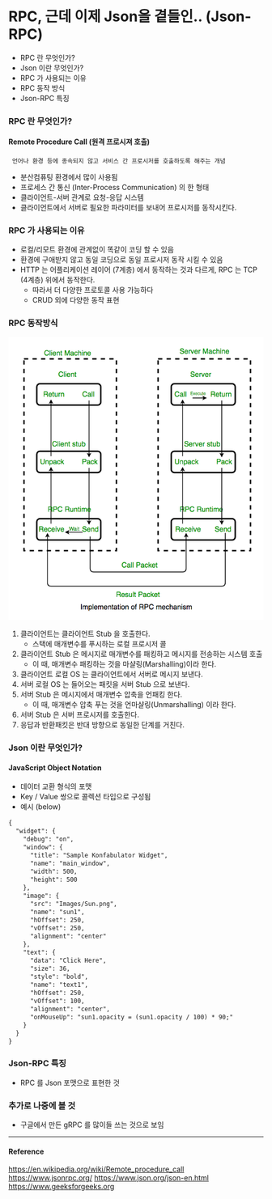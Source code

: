 # RPC, 근데 이제 Json을 곁들인.. (Json-RPC)

- RPC 란 무엇인가?
- Json 이란 무엇인가?
- RPC 가 사용되는 이유
- RPC 동작 방식
- Json-RPC 특징

### RPC 란 무엇인가?
#### Remote Procedure Call (원격 프로시져 호출)
~~~
 언어나 환경 등에 종속되지 않고 서비스 간 프로시저를 호출하도록 해주는 개념
~~~
- 분산컴퓨팅 환경에서 많이 사용됨
- 프로세스 간 통신 (Inter-Process Communication) 의 한 형태
- 클라이언트-서버 관계로 요청-응답 시스템
- 클라이언트에서 서버로 필요한 파라미터를 보내어 프로시저를 동작시킨다.

### RPC 가 사용되는 이유
- 로컬/리모트 환경에 관계없이 똑같이 코딩 할 수 있음
- 환경에 구애받지 않고 동일 코딩으로 동일 프로시저 동작 시킬 수 있음
- HTTP 는 어플리케이션 레이어 (7계층) 에서 동작하는 것과 다르게, RPC 는 TCP (4계층) 위에서 동작한다.
  - 따라서 더 다양한 프로토콜 사용 가능하다
  - CRUD 외에 다양한 동작 표현

### RPC 동작방식
![img.png](../zdata/json-rpc.png)
1. 클라이언트는 클라이언트 Stub 을 호출한다.
   - 스택에 매개변수를 푸시하는 로컬 프로시저 콜
2. 클라이언트 Stub 은 메시지로 매개변수를 패킹하고 메시지를 전송하는 시스템 호출
   - 이 때, 매개변수 패킹하는 것을 마샬링(Marshalling)이라 한다.
3. 클라이언트 로컬 OS 는 클라이언트에서 서버로 메시지 보낸다.
4. 서버 로컬 OS 는 들어오는 패킷을 서버 Stub 으로 보낸다.
5. 서버 Stub 은 메시지에서 매개변수 압축을 언패킹 한다.
   - 이 때, 매개변수 압축 푸는 것을 언마샬링(Unmarshalling) 이라 한다.
6. 서버 Stub 은 서버 프로시저를 호출한다.
7. 응답과 반환패킷은 반대 방향으로 동일한 단계를 거친다.

### Json 이란 무엇인가?
#### JavaScript Object Notation
- 데이터 교환 형식의 포맷
- Key / Value 쌍으로 콜렉션 타입으로 구성됨
- 예시 (below)
```json5
{
  "widget": {
    "debug": "on",
    "window": {
      "title": "Sample Konfabulator Widget",
      "name": "main_window",
      "width": 500,
      "height": 500
    },
    "image": {
      "src": "Images/Sun.png",
      "name": "sun1",
      "hOffset": 250,
      "vOffset": 250,
      "alignment": "center"
    },
    "text": {
      "data": "Click Here",
      "size": 36,
      "style": "bold",
      "name": "text1",
      "hOffset": 250,
      "vOffset": 100,
      "alignment": "center",
      "onMouseUp": "sun1.opacity = (sun1.opacity / 100) * 90;"
    }
  }
}
```

### Json-RPC 특징
- RPC 를 Json 포맷으로 표현한 것

### 추가로 나중에 볼 것
- 구글에서 만든 gRPC 를 많이들 쓰는 것으로 보임 

--- 
#### Reference
https://en.wikipedia.org/wiki/Remote_procedure_call
https://www.jsonrpc.org/
https://www.json.org/json-en.html
https://www.geeksforgeeks.org